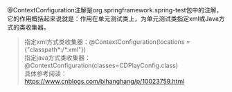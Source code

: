 @ContextConfiguration注解是org.springframework.spring-test包中的注解，
它的作用概括起来说就是：作用在单元测试类上，为单元测试类指定xml或Java方式的类收集器。  

> 指定xml方式类收集器：@ContextConfiguration(locations = {"classpath*:/*.xml"})  
> 指定java方式类收集器：@ContextConfiguration(classes=CDPlayConfig.class)  
> 具体参考阅读：https://www.cnblogs.com/bihanghang/p/10023759.html  
